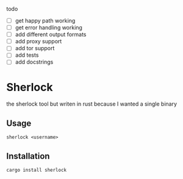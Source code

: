 
todo
- [ ] get happy path working
- [ ] get error handling working
- [ ] add different output formats
- [ ] add proxy support
- [ ] add tor support
- [ ] add tests
- [ ] add docstrings

# Sherlock

the sherlock tool but writen in rust because I wanted a single binary

## Usage

```shell
sherlock <username>
```

## Installation

```shell
cargo install sherlock
```
